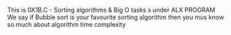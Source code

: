 This is 0X1B.C - Sorting algorithms & Big O tasks s under ALX PROGRAM
We say if Bubble sort is your favourite sorting algorithm then you mus know so much about algorithm time complexity

